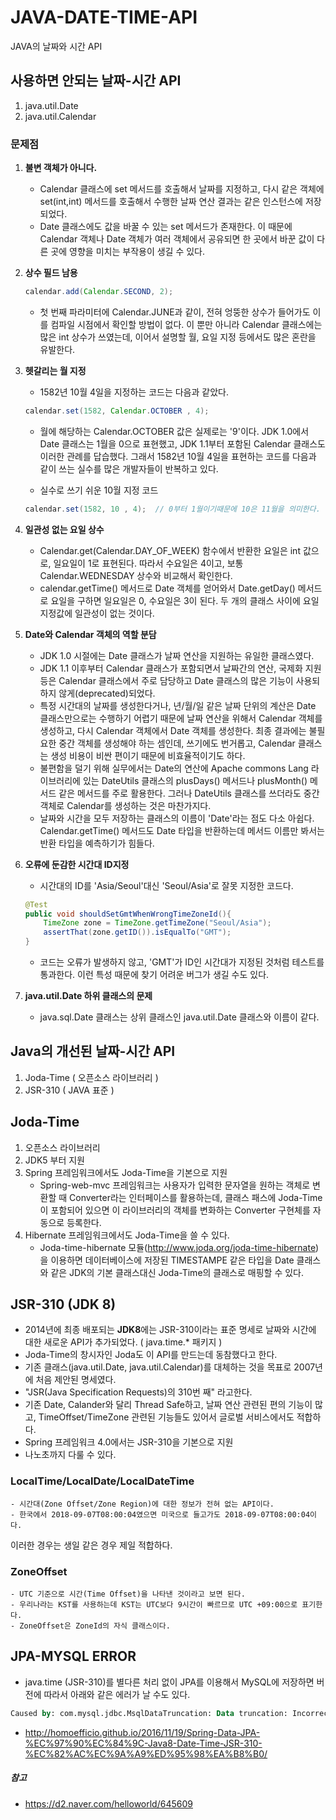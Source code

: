 # JAVA-DATE-TIME-API
JAVA의 날짜와 시간 API

## 사용하면 안되는 날짜-시간 API ##
1. java.util.Date 
2. java.util.Calendar

### 문제점 ###
1. **불변 객체가 아니다.**
    - Calendar 클래스에 set 메서드를 호출해서 날짜를 지정하고, 다시 같은 객체에 set(int,int) 메서드를 호출해서 수행한 날짜 연산 결과는 같은 인스턴스에 저장되었다. 
    - Date 클래스에도 값을 바꿀 수 있는 set 메서드가 존재한다. 이 때문에 Calendar 객체나 Date 객체가 여러 객체에서 공유되면 한 곳에서 바꾼 값이 다른 곳에 영향을 미치는 부작용이 생길 수 있다. 

2. **상수 필드 남용**
    ````java
    calendar.add(Calendar.SECOND, 2);
    `````
    - 첫 번째 파라미터에 Calendar.JUNE과 같이, 전혀 엉뚱한 상수가 들어가도 이를 컴파일 시점에서 확인할 방법이 없다. 이 뿐만 아니라 Calendar 클래스에는 많은 int 상수가 쓰였는데, 이어서 설명할 월, 요일 지정 등에서도 많은 혼란을 유발한다.

3. **헷갈리는 월 지정**
    - 1582년 10월 4일을 지정하는 코드는 다음과 같았다.
    ````java
    calendar.set(1582, Calendar.OCTOBER , 4);  
    ````
    - 월에 해당하는 Calendar.OCTOBER 값은 실제로는 '9'이다. JDK 1.0에서 Date 클래스는 1월을 0으로 표현했고, JDK 1.1부터 포함된 Calendar 클래스도 이러한 관례를 답습했다. 그래서 1582년 10월 4일을 표현하는 코드를 다음과 같이 쓰는 실수를 많은 개발자들이 반복하고 있다.

    - 실수로 쓰기 쉬운 10월 지정 코드
    ````java
    calendar.set(1582, 10 , 4);  // 0부터 1월이기때문에 10은 11월을 의미한다.
    ````
    
4. **일관성 없는 요일 상수**
    - Calendar.get(Calendar.DAY_OF_WEEK) 함수에서 반환한 요일은 int 값으로, 일요일이 1로 표현된다. 따라서 수요일은 4이고, 보통 Calendar.WEDNESDAY 상수와 비교해서 확인한다. 
    - calendar.getTime() 메서드로 Date 객체를 얻어와서 Date.getDay() 메서드로 요일을 구하면 일요일은 0, 수요일은 3이 된다. 두 개의 클래스 사이에 요일 지정값에 일관성이 없는 것이다.

5. **Date와 Calendar 객체의 역할 분담**
    - JDK 1.0 시절에는 Date 클래스가 날짜 연산을 지원하는 유일한 클래스였다. 
    - JDK 1.1 이후부터 Calendar 클래스가 포함되면서 날짜간의 연산, 국제화 지원 등은 Calendar 클래스에서 주로 담당하고 Date 클래스의 많은 기능이 사용되하지 않게(deprecated)되었다.
    - 특정 시간대의 날짜를 생성한다거나, 년/월/일 같은 날짜 단위의 계산은 Date 클래스만으로는 수행하기 어렵기 때문에 날짜 연산을 위해서 Calendar 객체를 생성하고, 다시 Calendar 객체에서 Date 객체를 생성한다. 최종 결과에는 불필요한 중간 객체를 생성해야 하는 셈인데, 쓰기에도 번거롭고, Calendar 클래스는 생성 비용이 비싼 편이기 때문에 비효율적이기도 하다.
    - 불편함을 덜기 위해 실무에서는 Date의 연산에 Apache commons Lang 라이브러리에 있는 DateUtils 클래스의 plusDays() 메서드나 plusMonth() 메서드 같은 메서드를 주로 활용한다. 그러나 DateUtils 클래스를 쓰더라도 중간 객체로 Calendar를 생성하는 것은 마찬가지다.
    - 날짜와 시간을 모두 저장하는 클래스의 이름이 'Date'라는 점도 다소 아쉽다. Calendar.getTime() 메서드도 Date 타입을 반환하는데 메서드 이름만 봐서는 반환 타입을 예측하기가 힘들다.

6. **오류에 둔감한 시간대 ID지정**
    -  시간대의 ID를 'Asia/Seoul'대신 'Seoul/Asia'로 잘못 지정한 코드다.
    ````java
    @Test
    public void shouldSetGmtWhenWrongTimeZoneId(){  
        TimeZone zone = TimeZone.getTimeZone("Seoul/Asia");
        assertThat(zone.getID()).isEqualTo("GMT");
    }
    ````
    -  코드는 오류가 발생하지 않고, 'GMT'가 ID인 시간대가 지정된 것처럼 테스트를 통과한다. 이런 특성 때문에 찾기 어려운 버그가 생길 수도 있다.

7. **java.util.Date 하위 클래스의 문제**
    - java.sql.Date 클래스는 상위 클래스인 java.util.Date 클래스와 이름이 같다. 

## Java의 개선된 날짜-시간 API 
1. Joda-Time ( 오픈소스 라이브러리 )
2. JSR-310 ( JAVA 표준 )

## Joda-Time ##
1. 오픈소스 라이브러리
2. JDK5 부터 지원
3. Spring 프레임워크에서도 Joda-Time을 기본으로 지원
    -  Spring-web-mvc 프레임워크는 사용자가 입력한 문자열을 원하는 객체로 변환할 때 Converter라는 인터페이스를 활용하는데, 클래스 패스에 Joda-Time이 포함되어 있으면 이 라이브러리의 객체를 변화하는 Converter 구현체를 자동으로 등록한다.
4. Hibernate 프레임워크에서도 Joda-Time을 쓸 수 있다.
    - Joda-time-hibernate 모듈(http://www.joda.org/joda-time-hibernate) 을 이용하면 데이터베이스에 저장된 TIMESTAMPE 같은 타입을 Date 클래스와 같은 JDK의 기본 클래스대신 Joda-Time의 클래스로 매핑할 수 있다.

## JSR-310 (JDK 8) ##
- 2014년에 최종 배포되는 **JDK8**에는 JSR-310이라는 표준 명세로 날짜와 시간에 대한 새로운 API가 추가되었다. ( java.time.* 패키지 )
- Joda-Time의 창시자인 Joda도 이 API를 만드는데 동참했다고 한다.
- 기존 클래스(java.util.Date, java.util.Calendar)를 대체하는 것을 목표로 2007년에 처음 제안된 명세였다.
- "JSR(Java Specification Requests)의 310번 째" 라고한다.
- 기존 Date, Calander와 달리 Thread Safe하고, 날짜 연산 관련된 편의 기능이 많고, TimeOffset/TimeZone 관련된 기능들도 있어서 글로벌 서비스에서도 적합하다.
- Spring 프레임워크 4.0에서는 JSR-310을 기본으로 지원
- 나노초까지 다룰 수 있다.

### LocalTime/LocalDate/LocalDateTime ###
    - 시간대(Zone Offset/Zone Region)에 대한 정보가 전혀 없는 API이다.
    - 한국에서 2018-09-07T08:00:04였으면 미국으로 들고가도 2018-09-07T08:00:04이다.
이러한 경우는 생일 같은 경우 제일 적합하다.

### ZoneOffset ###
    - UTC 기준으로 시간(Time Offset)을 나타낸 것이라고 보면 된다.
    - 우리나라는 KST를 사용하는데 KST는 UTC보다 9시간이 빠르므로 UTC +09:00으로 표기한다.
    - ZoneOffset은 ZoneId의 자식 클래스이다.
    
    
## JPA-MYSQL ERROR ##
- java.time (JSR-310)를 별다른 처리 없이 JPA를 이용해서 MySQL에 저장하면 버전에 따라서 아래와 같은 에러가 날 수도 있다.
````sql
Caused by: com.mysql.jdbc.MsqlDataTruncation: Data truncation: Incorrect dateme value: '\xAC\xED\x00\x05sr\x0Djava.time.Ser\x95]\x84\xBA\x1B"H\xB2\x0C\0\x00xpw\x07\x03\x00\x00\x07\xE0\x05\x1Fx' for column 'start_date' at row 1
````
- http://homoefficio.github.io/2016/11/19/Spring-Data-JPA-%EC%97%90%EC%84%9C-Java8-Date-Time-JSR-310-%EC%82%AC%EC%9A%A9%ED%95%98%EA%B8%B0/


##### 참고 #####
- https://d2.naver.com/helloworld/645609
